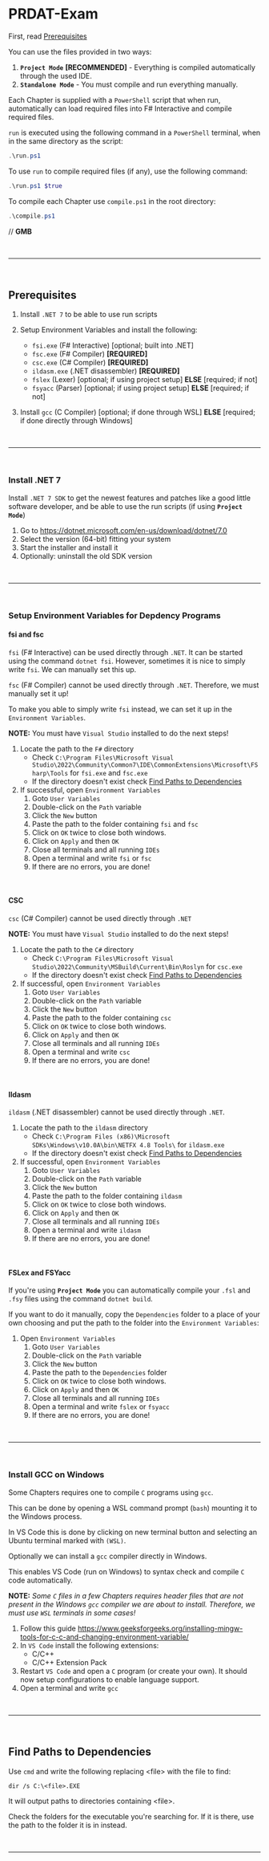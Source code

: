 # PRDAT-Exam

First, read [Prerequisites](#prerequisites)

You can use the files provided in two ways:

1. **`Project Mode`** **[RECOMMENDED]** - Everything is compiled automatically through the used IDE.
2. **`Standalone Mode`** - You must compile and run everything manually.

Each Chapter is supplied with a `PowerShell` script that when run, automatically can load required files into F# Interactive and compile required files.

`run` is executed using the following command in a `PowerShell` terminal, when in the same directory as the script:

```ps1
.\run.ps1
```

To use `run` to compile required files (if any), use the following command:

```ps1
.\run.ps1 $true
```

To compile each Chapter use `compile.ps1` in the root directory:

```ps1
.\compile.ps1
```

// **GMB**

</br>

---

</br>

## Prerequisites

1. Install `.NET 7` to be able to use run scripts
2. Setup Environment Variables and install the following:
    * `fsi.exe` (F# Interactive) [optional; built into .NET]
    * `fsc.exe` (F# Compiler) **[REQUIRED]**
    * `csc.exe` (C# Compiler) **[REQUIRED]**
    * `ildasm.exe` (.NET disassembler) **[REQUIRED]**
    * `fslex` (Lexer) [optional; if using project setup] **ELSE** [required; if not]
    * `fsyacc` (Parser) [optional; if using project setup] **ELSE** [required; if not]

3. Install `gcc` (C Compiler) [optional; if done through WSL] **ELSE** [required; if done directly through Windows]

</br>

---

</br>

### Install .NET 7

Install `.NET 7 SDK` to get the newest features and patches like a good little software developer, and be able to use the run scripts (if using **`Project Mode`**)

1. Go to <https://dotnet.microsoft.com/en-us/download/dotnet/7.0>
2. Select the version (64-bit) fitting your system
3. Start the installer and install it
4. Optionally: uninstall the old SDK version

</br>

---

</br>

### Setup Environment Variables for Depdency Programs

#### **fsi and fsc**

`fsi` (F# Interactive) can be used directly through `.NET`. It can be started using the command `dotnet fsi`. However, sometimes it is nice to simply write `fsi`. We can manually set this up.

`fsc` (F# Compiler) cannot be used directly through `.NET`. Therefore, we must manually set it up!

To make you able to simply write `fsi` instead, we can set it up in the `Environment Variables`.

**NOTE:** You must have `Visual Studio` installed to do the next steps!

1. Locate the path to the `F#` directory
    * Check `C:\Program Files\Microsoft Visual Studio\2022\Community\Common7\IDE\CommonExtensions\Microsoft\FSharp\Tools` for `fsi.exe` and `fsc.exe`
    * If the directory doesn't exist check [Find Paths to Dependencies](#find-paths-to-dependencies)
2. If successful, open `Environment Variables`
    1. Goto `User Variables`
    2. Double-click on the `Path` variable
    3. Click the `New` button
    4. Paste the path to the folder containing `fsi` and `fsc`
    5. Click on `OK` twice to close both windows.
    6. Click on `Apply` and then `OK`
    7. Close all terminals and all running `IDEs`
    8. Open a terminal and write `fsi` or `fsc`
    9. If there are no errors, you are done!

</br>

#### **CSC**

`csc` (C# Compiler) cannot be used directly through `.NET`

**NOTE:** You must have `Visual Studio` installed to do the next steps!

1. Locate the path to the `C#` directory
    * Check `C:\Program Files\Microsoft Visual Studio\2022\Community\MSBuild\Current\Bin\Roslyn` for `csc.exe`
    * If the directory doesn't exist check [Find Paths to Dependencies](#find-paths-to-dependencies)
2. If successful, open `Environment Variables`
    1. Goto `User Variables`
    2. Double-click on the `Path` variable
    3. Click the `New` button
    4. Paste the path to the folder containing `csc`
    5. Click on `OK` twice to close both windows.
    6. Click on `Apply` and then `OK`
    7. Close all terminals and all running `IDEs`
    8. Open a terminal and write `csc`
    9. If there are no errors, you are done!

</br>

#### **Ildasm**

`ildasm` (.NET disassembler) cannot be used directly through `.NET`.

1. Locate the path to the `ildasm` directory
    * Check `C:\Program Files (x86)\Microsoft SDKs\Windows\v10.0A\bin\NETFX 4.8 Tools\` for `ildasm.exe`
    * If the directory doesn't exist check [Find Paths to Dependencies](#find-paths-to-dependencies)
2. If successful, open `Environment Variables`
    1. Goto `User Variables`
    2. Double-click on the `Path` variable
    3. Click the `New` button
    4. Paste the path to the folder containing `ildasm`
    5. Click on `OK` twice to close both windows.
    6. Click on `Apply` and then `OK`
    7. Close all terminals and all running `IDEs`
    8. Open a terminal and write `ildasm`
    9. If there are no errors, you are done!

</br>

#### **FSLex and FSYacc**

If you're using **`Project Mode`** you can automatically compile your `.fsl` and `.fsy` files using the command `dotnet build`.

If you want to do it manually, copy the `Dependencies` folder to a place of your own choosing and put the path to the folder into the `Environment Variables`:

1. Open `Environment Variables`
    1. Goto `User Variables`
    2. Double-click on the `Path` variable
    3. Click the `New` button
    4. Paste the path to the `Dependencies` folder
    5. Click on `OK` twice to close both windows.
    6. Click on `Apply` and then `OK`
    7. Close all terminals and all running `IDEs`
    8. Open a terminal and write `fslex` or `fsyacc`
    9. If there are no errors, you are done!

</br>

---

</br>

### Install GCC on Windows

Some Chapters requires one to compile `C` programs using `gcc`.

This can be done by opening a WSL command prompt (`bash`) mounting it to the Windows process.

In VS Code this is done by clicking on new terminal button and selecting an Ubuntu terminal marked with `(WSL)`.

Optionally we can install a `gcc` compiler directly in Windows.

This enables VS Code (run on Windows) to syntax check and compile `C` code automatically.

**NOTE:** *Some `C` files in a few Chapters requires header files that are not present in the Windows `gcc` compiler we are about to install. Therefore, we must use `WSL` terminals in some cases!*

1. Follow this guide <https://www.geeksforgeeks.org/installing-mingw-tools-for-c-c-and-changing-environment-variable/>
2. In `VS Code` install the following extensions:
    * C/C++
    * C/C++ Extension Pack
3. Restart `VS Code` and open a `C` program (or create your own). It should now setup configurations to enable language support.
4. Open a terminal and write `gcc`

</br>

---

</br>

## Find Paths to Dependencies

Use `cmd` and write the following replacing \<file\> with the file to find:

```txt
dir /s C:\<file>.EXE
```

It will output paths to directories containing \<file\>.

Check the folders for the executable you're searching for. If it is there, use the path to the folder it is in instead.

</br>

---
